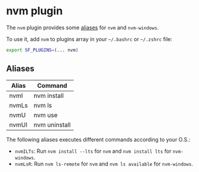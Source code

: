 # nvm plugin

The `nvm` plugin provides some [aliases](#aliases) for `nvm` and `nvm-windows`.

To use it, add `nvm` to plugins array in your `~/.bashrc` or `~/.zshrc` file:

```sh
export SF_PLUGINS=(... nvm)
```

## Aliases

| Alias | Command       |
| ----- | ------------- |
| nvmI  | nvm install   |
| nvmLs | nvm ls        |
| nvmU  | nvm use       |
| nvmUI | nvm uninstall |

The following aliases executes different commands according to your O.S.:

- `nvmILTs`: Run `nvm install --lts` for `nvm` and `nvm install lts` for `nvm-windows`.
- `nvmLsR`: Run `nvm ls-remote` for `nvm` and `nvm ls available` for `nvm-windows`.
